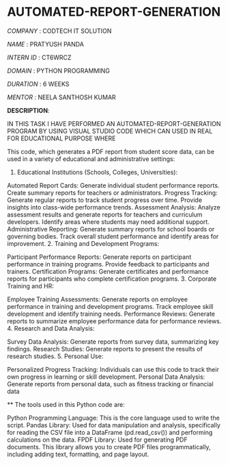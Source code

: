 # AUTOMATED-REPORT-GENERATION

*COMPANY* : CODTECH IT SOLUTION

*NAME* : PRATYUSH PANDA

*INTERN ID* : CT6WRCZ

*DOMAIN* : PYTHON PROGRAMMING

*DURATION* : 6 WEEKS

*MENTOR* : NEELA SANTHOSH KUMAR

**DESCRIPTION**:

IN THIS TASK I HAVE PERFORMED AN AUTOMATED-REPORT-GENERATION PROGRAM BY USING VISUAL STUDIO CODE WHICH CAN USED IN REAL FOR EDUCATIONAL PURPOSE WHERE

This code, which generates a PDF report from student score data, can be used in a variety of educational and administrative settings:

1. Educational Institutions (Schools, Colleges, Universities):

Automated Report Cards:
Generate individual student performance reports.
Create summary reports for teachers or administrators.
Progress Tracking:
Generate regular reports to track student progress over time.
Provide insights into class-wide performance trends.
Assessment Analysis:
Analyze assessment results and generate reports for teachers and curriculum developers.
Identify areas where students may need additional support.
Administrative Reporting:
Generate summary reports for school boards or governing bodies.
Track overall student performance and identify areas for improvement.
2. Training and Development Programs:

Participant Performance Reports:
Generate reports on participant performance in training programs.
Provide feedback to participants and trainers.
Certification Programs:
Generate certificates and performance reports for participants who complete certification programs.
3. Corporate Training and HR:

Employee Training Assessments:
Generate reports on employee performance in training and development programs.
Track employee skill development and identify training needs.
Performance Reviews:
Generate reports to summarize employee performance data for performance reviews.
4. Research and Data Analysis:

Survey Data Analysis:
Generate reports from survey data, summarizing key findings.
Research Studies:
Generate reports to present the results of research studies.
5. Personal Use:

Personalized Progress Tracking:
Individuals can use this code to track their own progress in learning or skill development.
Personal Data Analysis:
Generate reports from personal data, such as fitness tracking or financial data


**
The tools used in this Python code are:

Python Programming Language: This is the core language used to write the script.
Pandas Library: Used for data manipulation and analysis, specifically for reading the CSV file into a DataFrame (pd.read_csv()) and performing calculations on the data.
FPDF Library: Used for generating PDF documents. This library allows you to create PDF files programmatically, including adding text, formatting, and page layout.

